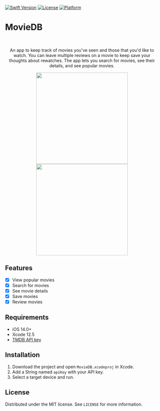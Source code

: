 [![Swift Version][swift-image]][swift-url]
[![License][license-image]][license-url]
[![Platform](https://img.shields.io/cocoapods/p/LFAlertController.svg?style=flat)][ios-url]

# MovieDB

<br />
<p align="center">
  <p align="center">
    An app to keep track of movies you've seen and those that you'd like to watch. You can leave multiple reviews on a movie to keep save your thoughts about rewatches. The app lets you search for movies, see their details, and see popular movies.
  </p>
</p>

<p align="center">
<img src= "https://media.giphy.com/media/TCnVO2JoHyA8PXmlJj/giphy.gif" width="300" >
<img src= "https://media.giphy.com/media/svmZ4o6iDow2kgiu10/giphy.gif" width="300" >
</p>

## Features

- [x] View popular movies
- [x] Search for movies
- [x] See movie details
- [x] Save movies
- [x] Review movies

## Requirements

- iOS 14.0+
- Xcode 12.5
- [TMDB API key](https://developers.themoviedb.org/3/getting-started/introduction)

## Installation

1. Download the project and open `MovieDB.xcodeproj` in Xcode.
2. Add a String named `apiKey` with your API key.
3. Select a target device and run.

## License

Distributed under the MIT license. See `LICENSE` for more information.

[swift-image]: https://img.shields.io/badge/swift-5.0-orange.svg
[swift-url]: https://swift.org/
[license-image]: https://img.shields.io/badge/License-MIT-blue.svg
[license-url]: LICENSE
[ios-url]: https://www.apple.com/ios/
